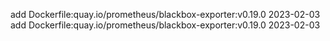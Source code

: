 add Dockerfile:quay.io/prometheus/blackbox-exporter:v0.19.0 2023-02-03
add Dockerfile:quay.io/prometheus/blackbox-exporter:v0.19.0 2023-02-03
